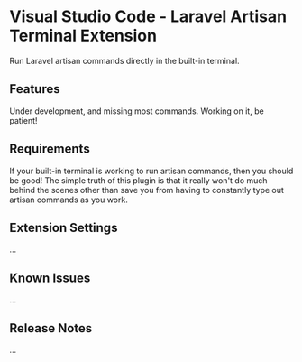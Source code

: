 # Visual Studio Code - Laravel Artisan Terminal Extension 

Run Laravel artisan commands directly in the built-in terminal.

## Features

Under development, and missing most commands. Working on it, be patient!

## Requirements

If your built-in terminal is working to run artisan commands, then you should be good! The simple truth of this plugin is that it really won't do much behind the scenes other than save you from having to constantly type out artisan commands as you work.

## Extension Settings

...

## Known Issues

...

## Release Notes

...